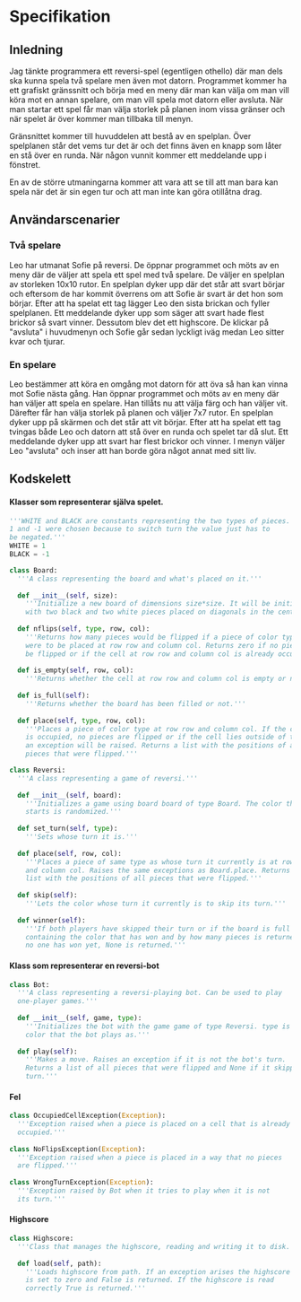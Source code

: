 # Specifikation

## Inledning

Jag tänkte programmera ett reversi-spel (egentligen othello) där man dels ska kunna spela två spelare men även mot datorn. Programmet kommer ha ett grafiskt gränssnitt och börja med en meny där man kan välja om man vill köra mot en annan spelare, om man vill spela mot datorn eller avsluta. När man startar ett spel får man välja storlek på planen inom vissa gränser och när spelet är över kommer man tillbaka till menyn.

Gränsnittet kommer till huvuddelen att bestå av en spelplan. Över spelplanen står det vems tur det är och det finns även en knapp som låter en stå över en runda. När någon vunnit kommer ett meddelande upp i fönstret.

En av de större utmaningarna kommer att vara att se till att man bara kan spela när det är sin egen tur och att man inte kan göra otillåtna drag.

## Användarscenarier

### Två spelare

Leo har utmanat Sofie på reversi. De öppnar programmet och möts av en meny där de väljer att spela ett spel med två spelare. De väljer en spelplan av storleken 10x10 rutor. En spelplan dyker upp där det står att svart börjar och eftersom de har kommit överrens om att Sofie är svart är det hon som börjar. Efter att ha spelat ett tag lägger Leo den sista brickan och fyller spelplanen. Ett meddelande dyker upp som säger att svart hade flest brickor så svart vinner. Dessutom blev det ett highscore. De klickar på "avsluta" i huvudmenyn och Sofie går sedan lyckligt iväg medan Leo sitter kvar och tjurar.

### En spelare

Leo bestämmer att köra en omgång mot datorn för att öva så han kan vinna mot Sofie nästa gång. Han öppnar programmet och möts av en meny där han väljer att spela en spelare. Han tillåts nu att välja färg och han väljer vit. Därefter får han välja storlek på planen och väljer 7x7 rutor. En spelplan dyker upp på skärmen och det står att vit börjar. Efter att ha spelat ett tag tvingas både Leo och datorn att stå över en runda och spelet tar då slut. Ett meddelande dyker upp att svart har flest brickor och vinner. I menyn väljer Leo "avsluta" och inser att han borde göra något annat med sitt liv.

## Kodskelett

#### Klasser som representerar själva spelet.
```python
'''WHITE and BLACK are constants representing the two types of pieces.
1 and -1 were chosen because to switch turn the value just has to
be negated.'''
WHITE = 1
BLACK = -1

class Board:
  '''A class representing the board and what's placed on it.'''
  
  def __init__(self, size):
    '''Initialize a new board of dimensions size*size. It will be initialized
    with two black and two white pieces placed on diagonals in the center.'''
  
  def nflips(self, type, row, col):
    '''Returns how many pieces would be flipped if a piece of color type
    were to be placed at row row and column col. Returns zero if no pieces would
    be flipped or if the cell at row row and column col is already occupied.'''
    
  def is_empty(self, row, col):
    '''Returns whether the cell at row row and column col is empty or not'''
  
  def is_full(self):
    '''Returns whether the board has been filled or not.'''
    
  def place(self, type, row, col):
    '''Places a piece of color type at row row and column col. If the cell
    is occupied, no pieces are flipped or if the cell lies outside of the board
    an exception will be raised. Returns a list with the positions of all
    pieces that were flipped.'''

class Reversi:
  '''A class representing a game of reversi.'''
  
  def __init__(self, board):
    '''Initializes a game using board board of type Board. The color that
    starts is randomized.'''
  
  def set_turn(self, type):
    '''Sets whose turn it is.'''
  
  def place(self, row, col):
    '''Places a piece of same type as whose turn it currently is at row row
    and column col. Raises the same exceptions as Board.place. Returns a
    list with the positions of all pieces that were flipped.'''
  
  def skip(self):
    '''Lets the color whose turn it currently is to skip its turn.'''
  
  def winner(self):
    '''If both players have skipped their turn or if the board is full a list
    containing the color that has won and by how many pieces is returned. If
    no one has won yet, None is returned.'''
```

#### Klass som representerar en reversi-bot

```python
class Bot:
  '''A class representing a reversi-playing bot. Can be used to play
  one-player games.'''
  
  def __init__(self, game, type):
    '''Initializes the bot with the game game of type Reversi. type is the
    color that the bot plays as.'''
  
  def play(self):
    '''Makes a move. Raises an exception if it is not the bot's turn.
    Returns a list of all pieces that were flipped and None if it skipped its
    turn.'''
```

#### Fel

```python
class OccupiedCellException(Exception):
  '''Exception raised when a piece is placed on a cell that is already
  occupied.'''
  
class NoFlipsException(Exception):
  '''Exception raised when a piece is placed in a way that no pieces
  are flipped.'''
  
class WrongTurnException(Exception):
  '''Exception raised by Bot when it tries to play when it is not
  its turn.'''
```

#### Highscore

```python
class Highscore:
  '''Class that manages the highscore, reading and writing it to disk.'''
  
  def load(self, path):
    '''Loads highscore from path. If an exception arises the highscore
    is set to zero and False is returned. If the highscore is read
    correctly True is returned.'''
```
